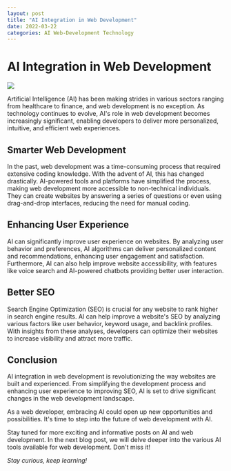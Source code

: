 ```yaml
---
layout: post
title: "AI Integration in Web Development"
date: 2022-03-22
categories: AI Web-Development Technology
---
```


# AI Integration in Web Development

![](https://images.pexels.com/photos/1181658/pexels-photo-1181658.jpeg)

Artificial Intelligence (AI) has been making strides in various sectors ranging from healthcare to finance, and web development is no exception. As technology continues to evolve, AI's role in web development becomes increasingly significant, enabling developers to deliver more personalized, intuitive, and efficient web experiences.

## Smarter Web Development

In the past, web development was a time-consuming process that required extensive coding knowledge. With the advent of AI, this has changed drastically. AI-powered tools and platforms have simplified the process, making web development more accessible to non-technical individuals. They can create websites by answering a series of questions or even using drag-and-drop interfaces, reducing the need for manual coding.

## Enhancing User Experience

AI can significantly improve user experience on websites. By analyzing user behavior and preferences, AI algorithms can deliver personalized content and recommendations, enhancing user engagement and satisfaction. Furthermore, AI can also help improve website accessibility, with features like voice search and AI-powered chatbots providing better user interaction.

## Better SEO

Search Engine Optimization (SEO) is crucial for any website to rank higher in search engine results. AI can help improve a website's SEO by analyzing various factors like user behavior, keyword usage, and backlink profiles. With insights from these analyses, developers can optimize their websites to increase visibility and attract more traffic.

## Conclusion

AI integration in web development is revolutionizing the way websites are built and experienced. From simplifying the development process and enhancing user experience to improving SEO, AI is set to drive significant changes in the web development landscape.

As a web developer, embracing AI could open up new opportunities and possibilities. It's time to step into the future of web development with AI.

Stay tuned for more exciting and informative posts on AI and web development. In the next blog post, we will delve deeper into the various AI tools available for web development. Don't miss it! 

_Stay curious, keep learning!_
